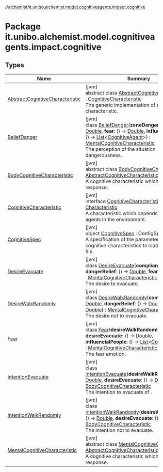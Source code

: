 //[alchemist](../../index.md)/[it.unibo.alchemist.model.cognitiveagents.impact.cognitive](index.md)

# Package it.unibo.alchemist.model.cognitiveagents.impact.cognitive

## Types

| Name | Summary |
|---|---|
| [AbstractCognitiveCharacteristic](-abstract-cognitive-characteristic/index.md) | [jvm]<br>abstract class [AbstractCognitiveCharacteristic](-abstract-cognitive-characteristic/index.md) : [CognitiveCharacteristic](-cognitive-characteristic/index.md)<br>The generic implementation of a cognitive characteristic. |
| [BeliefDanger](-belief-danger/index.md) | [jvm]<br>class [BeliefDanger](-belief-danger/index.md)(**zoneDangerousness**: () -> [Double](https://kotlinlang.org/api/latest/jvm/stdlib/kotlin/-double/index.html), **fear**: () -> [Double](https://kotlinlang.org/api/latest/jvm/stdlib/kotlin/-double/index.html), **influencialPeople**: () -> [List](https://kotlinlang.org/api/latest/jvm/stdlib/kotlin.collections/-list/index.html)<[CognitiveAgent](../it.unibo.alchemist.model.cognitiveagents/-cognitive-agent/index.md)>) : [MentalCognitiveCharacteristic](-mental-cognitive-characteristic/index.md)<br>The perception of the situation dangerousness. |
| [BodyCognitiveCharacteristic](-body-cognitive-characteristic/index.md) | [jvm]<br>abstract class [BodyCognitiveCharacteristic](-body-cognitive-characteristic/index.md) : [AbstractCognitiveCharacteristic](-abstract-cognitive-characteristic/index.md)<br>A cognitive characteristic which has a body response. |
| [CognitiveCharacteristic](-cognitive-characteristic/index.md) | [jvm]<br>interface [CognitiveCharacteristic](-cognitive-characteristic/index.md) : [Characteristic](../it.unibo.alchemist.model.cognitiveagents.impact.individual/-characteristic/index.md)<br>A characteristic which depends on the other agents in the environment. |
| [CognitiveSpec](-cognitive-spec/index.md) | [jvm]<br>object [CognitiveSpec](-cognitive-spec/index.md) : ConfigSpec<br>A specification of the parameters regarding cognitive characteristics to load from a config file. |
| [DesireEvacuate](-desire-evacuate/index.md) | [jvm]<br>class [DesireEvacuate](-desire-evacuate/index.md)(**compliance**: [Double](https://kotlinlang.org/api/latest/jvm/stdlib/kotlin/-double/index.html), **dangerBelief**: () -> [Double](https://kotlinlang.org/api/latest/jvm/stdlib/kotlin/-double/index.html), **fear**: () -> [Double](https://kotlinlang.org/api/latest/jvm/stdlib/kotlin/-double/index.html)) : [MentalCognitiveCharacteristic](-mental-cognitive-characteristic/index.md)<br>The desire to evacuate. |
| [DesireWalkRandomly](-desire-walk-randomly/index.md) | [jvm]<br>class [DesireWalkRandomly](-desire-walk-randomly/index.md)(**compliance**: [Double](https://kotlinlang.org/api/latest/jvm/stdlib/kotlin/-double/index.html), **dangerBelief**: () -> [Double](https://kotlinlang.org/api/latest/jvm/stdlib/kotlin/-double/index.html), **fear**: () -> [Double](https://kotlinlang.org/api/latest/jvm/stdlib/kotlin/-double/index.html)) : [MentalCognitiveCharacteristic](-mental-cognitive-characteristic/index.md)<br>The desire not to evacuate. |
| [Fear](-fear/index.md) | [jvm]<br>class [Fear](-fear/index.md)(**desireWalkRandomly**: () -> [Double](https://kotlinlang.org/api/latest/jvm/stdlib/kotlin/-double/index.html), **desireEvacuate**: () -> [Double](https://kotlinlang.org/api/latest/jvm/stdlib/kotlin/-double/index.html), **influencialPeople**: () -> [List](https://kotlinlang.org/api/latest/jvm/stdlib/kotlin.collections/-list/index.html)<[CognitiveAgent](../it.unibo.alchemist.model.cognitiveagents/-cognitive-agent/index.md)>) : [MentalCognitiveCharacteristic](-mental-cognitive-characteristic/index.md)<br>The fear emotion. |
| [IntentionEvacuate](-intention-evacuate/index.md) | [jvm]<br>class [IntentionEvacuate](-intention-evacuate/index.md)(**desireWalkRandomly**: () -> [Double](https://kotlinlang.org/api/latest/jvm/stdlib/kotlin/-double/index.html), **desireEvacuate**: () -> [Double](https://kotlinlang.org/api/latest/jvm/stdlib/kotlin/-double/index.html)) : [BodyCognitiveCharacteristic](-body-cognitive-characteristic/index.md)<br>The intention to evacuate of . |
| [IntentionWalkRandomly](-intention-walk-randomly/index.md) | [jvm]<br>class [IntentionWalkRandomly](-intention-walk-randomly/index.md)(**desireWalkRandomly**: () -> [Double](https://kotlinlang.org/api/latest/jvm/stdlib/kotlin/-double/index.html), **desireEvacuate**: () -> [Double](https://kotlinlang.org/api/latest/jvm/stdlib/kotlin/-double/index.html)) : [BodyCognitiveCharacteristic](-body-cognitive-characteristic/index.md)<br>The intention not to evacuate. |
| [MentalCognitiveCharacteristic](-mental-cognitive-characteristic/index.md) | [jvm]<br>abstract class [MentalCognitiveCharacteristic](-mental-cognitive-characteristic/index.md) : [AbstractCognitiveCharacteristic](-abstract-cognitive-characteristic/index.md)<br>A cognitive characteristic which has a mental response. |
